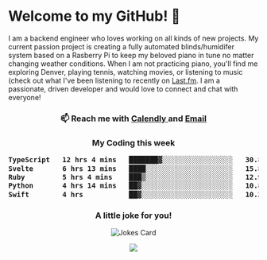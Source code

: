 <h1> Welcome to my GitHub! 👋 </h1>


  I am a backend engineer who loves working on all kinds of new projects. My current passion project is creating a fully automated blinds/humidifer system based on a Rasberry Pi to keep my beloved piano in tune no matter changing weather conditions. When I am not practicing piano, you'll find me exploring Denver, playing tennis, watching movies, or listening to music (check out what I've been listening to recently on [Last.fm](https://www.last.fm/user/mballa000). I am a passionate, driven developer and would love to connect and chat with everyone!

<h3 align = "center"> 📫 Reach me with <a href = "https://calendly.com/msbrandt00/30min"> Calendly </a> and <a href="mailto:msbrandt00@gmail.com">Email</a> 
 </h3>


 
<div align = "center"
[![Anurag's GitHub stats](https://github-readme-stats.vercel.app/api?username=mbrandt00)](https://github.com/anuraghazra/github-readme-stats)
          </div>
<h3 align="center">
  My Coding this week
<!--START_SECTION:waka-->

```txt
TypeScript   12 hrs 4 mins   ███████▓░░░░░░░░░░░░░░░░░   30.84 %
Svelte       6 hrs 13 mins   ████░░░░░░░░░░░░░░░░░░░░░   15.89 %
Ruby         5 hrs 4 mins    ███▒░░░░░░░░░░░░░░░░░░░░░   12.98 %
Python       4 hrs 14 mins   ██▓░░░░░░░░░░░░░░░░░░░░░░   10.81 %
Swift        4 hrs           ██▓░░░░░░░░░░░░░░░░░░░░░░   10.26 %
```

<!--END_SECTION:waka-->

### A little joke for you!

![Jokes Card](https://readme-jokes.vercel.app/api?hideBorder)

<a href="https://www.linkedin.com/in/mbrandt00/"><img src="https://img.shields.io/badge/linkedin-%230077B5.svg?&style=for-the-badge&logo=linkedin&logoColor=white" /></a>
